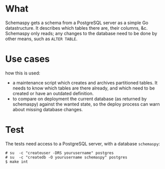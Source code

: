 # What

Schemaspy gets a schema from a PostgreSQL server as a simple Go datastructure.
It describes which tables there are, their columns, &c. Schemaspy only reads; any changes to the database need to be done by
other means, such as `ALTER TABLE`.

# Use cases

how this is used:

- a maintenance script which creates and archives partitioned tables. It needs to know which tables are there already, and which need to be created or have an outdated definition.
- to compare on deployment the current database (as returned by schemaspy) against the wanted state, so the deploy process can warn about missing database changes.

# Test

The tests need access to a PostgreSQL server, with a database `schemaspy`:

    # su  -c "createuser -DRS yourusername" postgres
    # su  -c "createdb -O yourusername schemaspy" postgres
    $ make int

